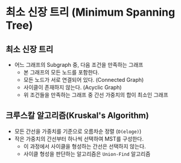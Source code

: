 # 최소 신장 트리 (Minimum Spanning Tree)

## 최소 신장 트리

- 어느 그래프의 Subgraph 중, 다음 조건을 만족하는 그래프
    + 본 그래프의 모든 노드를 포함한다.
    + 모든 노드가 서로 연결되어 있다. (Connected Graph)
    + 사이클이 존재하지 않는다. (Acyclic Graph)
    + 위 조건들을 만족하는 그래프 중 간선 가중치의 합이 최소인 그래프

## 크루스칼 알고리즘(Kruskal's Algorithm)

- 모든 간선을 가중치를 기준으로 오름차순 정렬 (`O(eloge)`)
- 작은 가중치의 간선부터 하나씩 선택하여 MST를 구성한다.
    + 이 과정에서 사이클을 형성하는 간선은 선택하지 않는다.
    + 사이클 형성을 판단하는 알고리즘은 `Union-Find` 알고리즘
